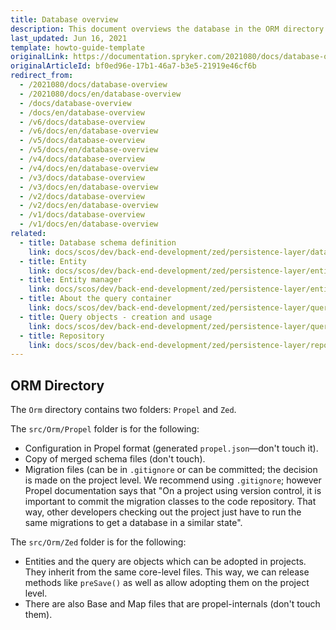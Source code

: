 ```yaml
---
title: Database overview
description: This document overviews the database in the ORM directory.
last_updated: Jun 16, 2021
template: howto-guide-template
originalLink: https://documentation.spryker.com/2021080/docs/database-overview
originalArticleId: bf0ed96e-17b1-46a7-b3e5-21919e46cf6b
redirect_from:
  - /2021080/docs/database-overview
  - /2021080/docs/en/database-overview
  - /docs/database-overview
  - /docs/en/database-overview
  - /v6/docs/database-overview
  - /v6/docs/en/database-overview
  - /v5/docs/database-overview
  - /v5/docs/en/database-overview
  - /v4/docs/database-overview
  - /v4/docs/en/database-overview
  - /v3/docs/database-overview
  - /v3/docs/en/database-overview
  - /v2/docs/database-overview
  - /v2/docs/en/database-overview
  - /v1/docs/database-overview
  - /v1/docs/en/database-overview
related: 
  - title: Database schema definition
    link: docs/scos/dev/back-end-development/zed/persistence-layer/database-schema-definition.html
  - title: Entity
    link: docs/scos/dev/back-end-development/zed/persistence-layer/entity.html
  - title: Entity manager
    link: docs/scos/dev/back-end-development/zed/persistence-layer/entity-manager.html
  - title: About the query container
    link: docs/scos/dev/back-end-development/zed/persistence-layer/query-container/query-container.html 
  - title: Query objects - creation and usage
    link: docs/scos/dev/back-end-development/zed/persistence-layer/query-objects-creation-and-usage.html
  - title: Repository
    link: docs/scos/dev/back-end-development/zed/persistence-layer/repository.html
---
```



## ORM Directory

The `Orm` directory contains two folders: `Propel` and `Zed`.

The `src/Orm/Propel` folder is for the following:

* Configuration in Propel format (generated `propel.json`—don't touch it).
* Copy of merged schema files (don't touch).
* Migration files (can be in `.gitignore` or can be committed; the decision is made on the project level. We recommend using `.gitignore`; however Propel documentation says that "On a project using version control, it is important to commit the migration classes to the code repository. That way, other developers checking out the project just have to run the same migrations to get a database in a similar state".

The `src/Orm/Zed` folder is for the following:

* Entities and the query are objects which can be adopted in projects. They inherit from the same core-level files. This way, we can release methods like `preSave()` as well as allow adopting them on the project level.
* There are also Base and Map files that are propel-internals (don't touch them).
